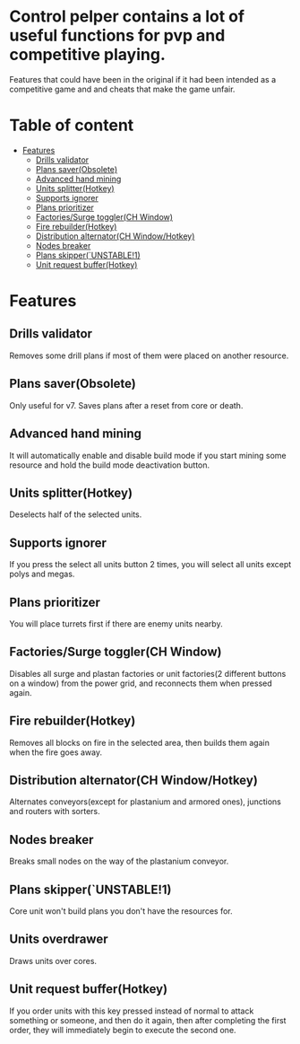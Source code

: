 # Control рelper contains a lot of useful functions for pvp and competitive playing.
Features that could have been in the original if it had been intended as a competitive game and and cheats that make the game unfair.

# Table of content
* [Features](#features)
  * [Drills validator](#drills-validator)
  * [Plans saver(Obsolete)](#plans-saverobsolete)
  * [Advanced hand mining](#advanced-hand-mining)
  * [Units splitter(Hotkey)](#units-splitterhotkey)
  * [Supports ignorer](#supports-ignorer)
  * [Plans prioritizer](#plans-prioritizer)
  * [Factories/Surge toggler(CH Window)](#factoriessurge-togglerch-window)
  * [Fire rebuilder(Hotkey)](#fire-rebuilderhotkey)
  * [Distribution alternator(CH Window/Hotkey)](#distribution-alternatorch-windowhotkey)
  * [Nodes breaker](#nodes-breaker)
  * [Plans skipper(`UNSTABLE!1)](#plans-skipperunstable1)
  * [Unit request buffer(Hotkey)](#unit-request-bufferhotkey)

# Features

## Drills validator
Removes some drill plans if most of them were placed on another resource.

## Plans saver(Obsolete)
Only useful for v7. Saves plans after a reset from core or death.

## Advanced hand mining
It will automatically enable and disable build mode if you start mining some resource and hold the build mode deactivation button.

## Units splitter(Hotkey)
Deselects half of the selected units.

## Supports ignorer
If you press the select all units button 2 times, you will select all units except polys and megas.

## Plans prioritizer
You will place turrets first if there are enemy units nearby.

## Factories/Surge toggler(CH Window)
Disables all surge and plastan factories or unit factories(2 different buttons on a window) from the power grid, and reconnects them when pressed again.

## Fire rebuilder(Hotkey)
Removes all blocks on fire in the selected area, then builds them again when the fire goes away.

## Distribution alternator(CH Window/Hotkey)
Alternates conveyors(except for plastanium and armored ones), junctions and routers with sorters.

## Nodes breaker
Breaks small nodes on the way of the plastanium conveyor.

## Plans skipper(`UNSTABLE!1)
Core unit won't build plans you don't have the resources for.

## Units overdrawer
Draws units over cores.

## Unit request buffer(Hotkey)
If you order units with this key pressed instead of normal to attack something or someone, and then do it again, then after completing the first order, they will immediately begin to execute the second one.
